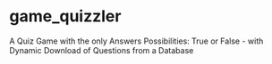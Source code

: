 # game_quizzler
A Quiz Game with the only Answers Possibilities: True or False - with Dynamic Download of Questions from a Database
